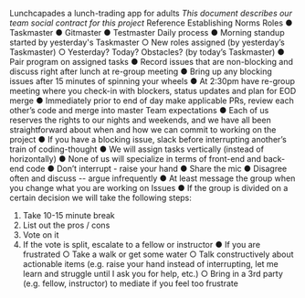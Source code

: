 Lunchcapades
a lunch-trading app for adults
*This document describes our team social contract for this project*
Reference Establishing Norms
Roles
●	Taskmaster
●	Gitmaster
●	Testmaster
Daily process
●	Morning standup started by yesterday's Taskmaster
○	New roles assigned (by yesterday’s Taskmaster)
○	Yesterday? Today? Obstacles? (by today’s Taskmaster)
●	Pair program on assigned tasks
●	Record issues that are non-blocking and discuss right after lunch at re-group meeting
●	Bring up any blocking issues after 15 minutes of spinning your wheels
●	At 2:30pm have re-group meeting where you check-in with blockers, status updates and plan for EOD merge
●	Immediately prior to end of day make applicable PRs, review each other’s code and merge into master
Team expectations
●	Each of us reserves the rights to our nights and weekends, and we have all been straightforward about when and how we can commit to working on the project
●	If you have a blocking issue, slack before interrupting another’s train of coding-thought
●	We will assign tasks vertically (instead of horizontally)
●	None of us will specialize in terms of front-end and back-end code
●	Don’t interrupt - raise your hand
●	Share the mic
●	Disagree often and discuss -- argue infrequently
●	At least message the group when you change what you are working on
Issues
●	If the group is divided on a certain decision we will take the following steps:
1.	Take 10-15 minute break
2.	List out the pros / cons
3.	Vote on it
4.	If the vote is split, escalate to a fellow or instructor
●	If you are frustrated
○	Take a walk or get some water
○	Talk constructively about actionable items (e.g. raise your hand instead of interrupting, let me learn and struggle until I ask you for help, etc.)
○	Bring in a 3rd party (e.g. fellow, instructor) to mediate if you feel too frustrate

